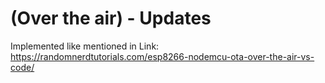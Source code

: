 # (Over the air) - Updates

Implemented like mentioned in Link: https://randomnerdtutorials.com/esp8266-nodemcu-ota-over-the-air-vs-code/
